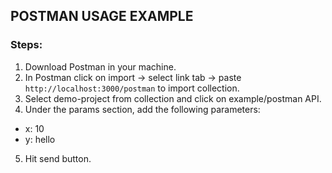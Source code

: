 ## POSTMAN USAGE EXAMPLE

### Steps:

1. Download Postman in your machine.
2. In Postman click on import -> select link tab -> paste ```http://localhost:3000/postman``` to import collection.
3. Select demo-project from collection and click on example/postman API.
4. Under the params section, add the following parameters:
  - x: 10
  - y: hello
5. Hit send button.
